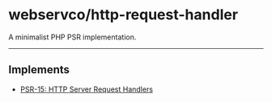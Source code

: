 # webservco/http-request-handler

A minimalist PHP PSR implementation.

---

## Implements

- [PSR-15: HTTP Server Request Handlers](https://www.php-fig.org/psr/psr-15/)
